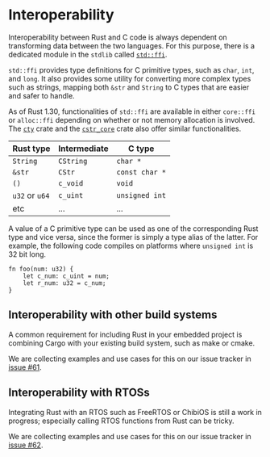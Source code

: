 # Interoperability

Interoperability between Rust and C code is always dependent
on transforming data between the two languages.
For this purpose, there is a dedicated module
in the `stdlib` called
[`std::ffi`](https://doc.rust-lang.org/std/ffi/index.html).

`std::ffi` provides type definitions for C primitive types,
such as `char`, `int`, and `long`.
It also provides some utility for converting more complex
types such as strings, mapping both `&str` and `String`
to C types that are easier and safer to handle.

As of Rust 1.30,
functionalities of `std::ffi` are available
in either `core::ffi` or `alloc::ffi`
depending on whether or not memory allocation is involved.
The [`cty`] crate and the [`cstr_core`] crate
also offer similar functionalities.

[`cstr_core`]: https://crates.io/crates/cstr_core
[`cty`]: https://crates.io/crates/cty

| Rust type      | Intermediate | C type         |
|----------------|--------------|----------------|
| `String`       | `CString`    | `char *`       |
| `&str`         | `CStr`       | `const char *` |
| `()`           | `c_void`     | `void`         |
| `u32` or `u64` | `c_uint`     | `unsigned int` |
| etc            | ...          | ...            |

A value of a C primitive type can be used
as one of the corresponding Rust type and vice versa,
since the former is simply a type alias of the latter.
For example, the following code compiles on platforms
where `unsigned int` is 32 bit long.

```rust,ignore
fn foo(num: u32) {
    let c_num: c_uint = num;
    let r_num: u32 = c_num;
}
```

## Interoperability with other build systems

A common requirement for including Rust in your embedded project is combining
Cargo with your existing build system, such as make or cmake.

We are collecting examples and use cases for this on our issue tracker in
[issue #61].

[issue #61]: https://github.com/rust-embedded/book/issues/61

## Interoperability with RTOSs

Integrating Rust with an RTOS such as FreeRTOS or ChibiOS is still a work in
progress; especially calling RTOS functions from Rust can be tricky.

We are collecting examples and use cases for this on our issue tracker in
[issue #62].

[issue #62]: https://github.com/rust-embedded/book/issues/62
